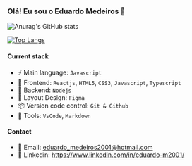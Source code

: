 ### Olá! Eu sou o Eduardo Medeiros 👋

![Anurag's GitHub stats](https://github-readme-stats.vercel.app/api?username=eduardo-m2001&show_icons=true&theme=radical) 

[![Top Langs](https://github-readme-stats.vercel.app/api/top-langs/?username=eduardo-m2001&layout=compact)](https://github.com/anuraghazra/github-readme-stats)

#### Current stack
- ⚡️ Main language: `Javascript`
- 🎉 Frontend: `Reactjs`, `HTML5`, `CSS3`, `Javascript`, `Typescript`
- 📡 Backend: `Nodejs`
- 🎨 Layout Design: `Figma`
- 📦️ Version code control: `Git & Github`
- 🔨 Tools: `VsCode`, `Markdown`

#### Contact
- 📧 Email: eduardo_medeiros2001@hotmail.com
- 👤 Linkedin: https://www.linkedin.com/in/eduardo-m2001/
